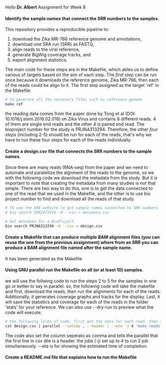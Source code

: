 *Hello* **Dr. Albert**
Assignment for Week 8

#### Identify the sample names that connect the SRR numbers to the samples.
This repository provides a reproducible pipeline to:
1) download the Zika MR-766 reference genome and annotations,
2) download one SRA run (SRR) as FASTQ,
3) align reads to the viral reference,
4) generate BigWig coverage tracks, and
5) export alignment statistics.

The main code for these steps are in the Makefile, which ables us to define various of targets based on the aim of each step. 
The *first step* can be run once because it downloads the reference genome, Zika MR-766, then each of the reads could be align to it. The first step assigned as the target 'ref' in the Makefile. 
```bash
# to generate all the necessary files such as reference genome
make ref
```
the reading data comes from the paper done by Tong et al (DOI: 10.1016/j.stem.2016.02.016) on Zika Virus and contains 8 different reads. 4 of them are single end reads and the other 4 is paired end read. The bioproject number for the study is PRJNA313294. Therefore, the other *four steps* (including 2-5) should be run for each of the reads, that's why we have to run these four steps for each of the reads individually. 
#### Create a design.csv file that connects the SRR numbers to the sample names.
Since there are many reads (RNA-seq) from the paper and we need to automate and paralellize the algnment of the reads to the genome, so we with the following code we download the metadata from the study. But it is important to note that creating the metadata from many studies is not that simple. There are two way to do this, one is to get the data connected to one of the read that we used in the Makefile, and the other is to use bio project number to find and download all the reads of that study. 
```bash
# To use the SRA website to get sample names connected to SRR numbers
# bio search SRR1972976 -H --csv > metadata.csv

# Get metadata for a BioProject
bio search PRJNA313294 -H --csv > design.csv
```
#### Create a Makefile that can produce multiple BAM alignment files (you can reuse the one from the previous assignment) where from an SRR you can produce a BAM alignment file named after the sample name.
It has been generated as the Makefile
#### Using GNU parallel run the Makefile on all (or at least 10) samples.
we will use the follwing code to run the steps 2 to 5 for the samples in one go or better to say in parallel. so, the following code will take the makefile and first, download the reads, then run the alignments for each of the reads. Additionally, it generates coverage graphs and tracks for the display. Last, it will save the statistics and coverage for each of the reads in the folder 'stats' for your reference. We can also use --dry-run to preview what the code will execute.
```bash
# the following lines of code, first get the data for each read, then align each of them to the ref genome, and finally make wiggle and stat for each of the reading
cat design.csv | parallel --colsep , --header : --eta -j 4 'make reads SRR={run_accession}'
```
The code also set the column seperato as comma and tells the parallel that the first line in csv dile is a header. the jobs (-j) set up to 4 to run 2 job simultaneously. --eta is for showing the estimated time of completion.
#### Create a README.md file that explains how to run the Makefile
